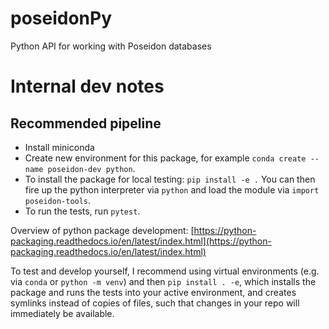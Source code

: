 # poseidonPy
Python API for working with Poseidon databases

# Internal dev notes

## Recommended pipeline
- Install miniconda
- Create new environment for this package, for example `conda create --name poseidon-dev python`.
- To install the package for local testing: `pip install -e .` You can then fire up the python interpreter via `python` and load the module via `import poseidon-tools`.
- To run the tests, run `pytest`.

Overview of python package development: [https://python-packaging.readthedocs.io/en/latest/index.html](https://python-packaging.readthedocs.io/en/latest/index.html)

To test and develop yourself, I recommend using virtual environments (e.g. via `conda` or `python -m venv`) and then `pip install . -e`, which installs the package and runs the tests into your active environment, and creates symlinks instead of copies of files, such that changes in your repo will immediately be available.


